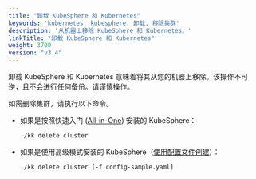 ```yaml
---
title: "卸载 KubeSphere 和 Kubernetes"
keywords: 'kubernetes, kubesphere, 卸载, 移除集群'
description: '从机器上移除 KubeSphere 和 Kubernetes。'
linkTitle: "卸载 KubeSphere 和 Kubernetes"
weight: 3700
version: "v3.4"
---
```


卸载 KubeSphere 和 Kubernetes 意味着将其从您的机器上移除。该操作不可逆，且不会进行任何备份。请谨慎操作。

如需删除集群，请执行以下命令。

- 如果是按照快速入门 ([All-in-One](../../quick-start/all-in-one-on-linux/)) 安装的 KubeSphere：

    ```bash
    ./kk delete cluster
    ```

- 如果是使用高级模式安装的 KubeSphere（[使用配置文件创建](../introduction/multioverview/)）：

    ```bash
    ./kk delete cluster [-f config-sample.yaml]
    ```
